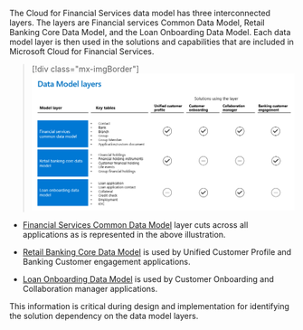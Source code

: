 The Cloud for Financial Services data model has three interconnected layers. The layers are Financial services Common Data Model, Retail Banking Core Data Model, and the Loan Onboarding Data Model. Each data model layer is then used in the solutions and capabilities that are included in Microsoft Cloud for Financial Services.

> [!div class="mx-imgBorder"]
> [![Table of data model layers showing key tables and solutions using the layer.](../media/layers.png)](../media/layers.png#lightbox)

- [Financial Services Common Data Model](/common-data-model/schema/core/industrycommon/financialservices/financialservicescommondatamodel/overview/?azure-portal=true) layer cuts across all applications as is represented in the above illustration.

- [Retail Banking Core Data Model](/common-data-model/schema/core/industrycommon/financialservices/retailbankingcoredatamodel/overview/?azure-portal=true) is used by Unified Customer Profile and Banking Customer engagement applications.

- [Loan Onboarding Data Model](/common-data-model/schema/core/industrycommon/financialservices/loanonboardingdatamodel/overview/?azure-portal=true) is used by Customer Onboarding and Collaboration manager applications.

This information is critical during design and implementation for identifying the solution dependency on the data model layers.
